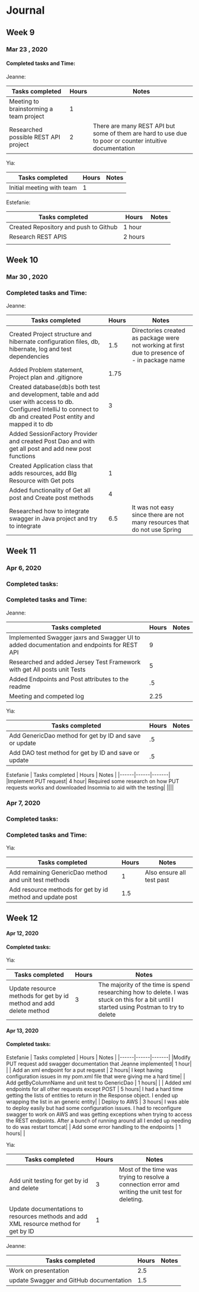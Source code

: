 # Journal
## Week 9
### Mar 23 , 2020
#### Completed tasks and Time:
Jeanne:  

| Tasks completed | Hours | Notes |
|------|------|-------|
|Meeting to brainstorming  a team project| 1 ||
|Researched possible REST API project | 2 | There are many REST API but some of them are hard to use due to poor or counter intuitive documentation|

Yia:

| Tasks completed | Hours | Notes |
|------|------|-------|
|Initial meeting with team|1||

Estefanie: 

| Tasks completed | Hours | Notes |
|------|------|-------|
|Created Repository and push to Github | 1 hour||
|Research REST APIS| 2 hours||
||||
## Week 10
### Mar 30 , 2020
### Completed tasks and Time:
Jeanne: 

| Tasks completed | Hours | Notes |
|------|------|-------|
|Created Project structure  and hibernate configuration files, db, hibernate, log and test dependencies| 1.5| Directories created as package were not working at first due to presence of - in package name|
|Added Problem statement, Project plan and .gitignore| 1.75 ||
|Created database(db)s both test and development, table and add user with access to db. Configured IntelliJ to connect to db and created Post entity and mapped it to db | 3 ||
|Added SessionFactory Provider and created Post Dao and  with get all post and add new post functions |||
|Created Application class that adds resources, add Blg Resource with Get pots| 1 ||
|Added functionality of Get all post and Create post methods |4 ||
|Researched how to integrate swagger in Java project and try  to integrate  | 6.5 | It was not easy since there are not many resources that do not use Spring|

## Week 11
### Apr 6, 2020
### Completed tasks:
### Completed tasks and Time:

Jeanne: 

| Tasks completed | Hours | Notes |
|------|------|-------|
|Implemented Swagger jaxrs and Swagger UI to added documentation and endpoints for REST API| 9 ||
| Researched and added Jersey Test Framework with get All posts unit Tests| 5 ||
|Added Endpoints and Post attributes to the readme| .5||
|Meeting and competed log| 2.25 ||

Yia:

| Tasks completed | Hours | Notes |
|------|------|-------|
|Add GenericDao method for get by ID and save or update|.5||
|Add DAO test method for get by ID and save or update|.5||

Estefanie
| Tasks completed | Hours | Notes |
|------|------|-------|
|Implement PUT request| 4 hour| Required some research on how PUT requests works and downloaded Insomnia to aid with the testing|
||||

### Apr 7, 2020
### Completed tasks:
### Completed tasks and Time:

Yia:

| Tasks completed | Hours | Notes |
|------|------|-------|
|Add remaining GenericDao method and unit test methods|1|Also ensure all test past|
|Add resource methods for get by id method and update post|1.5||

## Week 12
#### Apr 12, 2020
#### Completed tasks:

Yia:

| Tasks completed | Hours | Notes |
|------|------|-------|
|Update resource methods for get by id method and add delete method|3|The majority of the time is spend researching how to delete. I was stuck on this for a bit until I started using Postman to try to delete|

#### Apr 13, 2020
#### Completed tasks:

Estefanie
| Tasks completed | Hours | Notes |
|------|------|-------|
|Modify PUT request add swagger documentation that Jeanne implemented| 1 hour| |
| Add an xml endpoint for a put request | 2 hours| I kept having configuration issues  in my pom.xml file that were giving me a hard time|
| Add getByColumnName and unit test to GenericDao | 1 hours| |
| Added xml endpoints for all other requests except POST | 5 hours| I had a hard time getting the lists of entities to return in the Response object. I ended up wrapping the list in an generic entity|
| Deploy to AWS | 3 hours| I was able to deploy easily but had some configuration issues. I had to reconfigure swagger to work on AWS and was getting exceptions when trying to access the REST endpoints. After a bunch of running around all I ended up needing to do was restart tomcat|
| Add some error handling to the endpoints | 1 hours| |

Yia:

| Tasks completed | Hours | Notes |
|------|------|-------|
|Add unit testing for get by id and delete|3|Most of the time was trying to resolve a connection error amd writing the unit test for deleting.|
|Update documentations to resources methods and add XML resource method for get by ID|1||


Jeanne:

| Tasks completed | Hours | Notes |
|------|------|-------|
|Work on presentation|2.5||
|update Swagger and GitHub documentation|1.5||

